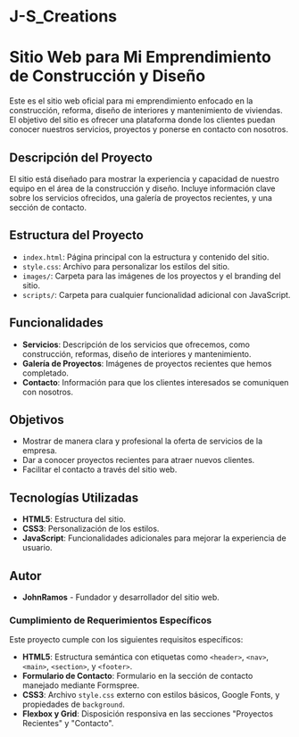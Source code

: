 # J-S_Creations
# Sitio Web para Mi Emprendimiento de Construcción y Diseño

Este es el sitio web oficial para mi emprendimiento enfocado en la construcción, reforma, diseño de interiores y mantenimiento de viviendas. El objetivo del sitio es ofrecer una plataforma donde los clientes puedan conocer nuestros servicios, proyectos y ponerse en contacto con nosotros.

## Descripción del Proyecto

El sitio está diseñado para mostrar la experiencia y capacidad de nuestro equipo en el área de la construcción y diseño. Incluye información clave sobre los servicios ofrecidos, una galería de proyectos recientes, y una sección de contacto.

## Estructura del Proyecto

- `index.html`: Página principal con la estructura y contenido del sitio.
- `style.css`: Archivo para personalizar los estilos del sitio.
- `images/`: Carpeta para las imágenes de los proyectos y el branding del sitio.
- `scripts/`: Carpeta para cualquier funcionalidad adicional con JavaScript.
  
## Funcionalidades

- **Servicios**: Descripción de los servicios que ofrecemos, como construcción, reformas, diseño de interiores y mantenimiento.
- **Galería de Proyectos**: Imágenes de proyectos recientes que hemos completado.
- **Contacto**: Información para que los clientes interesados se comuniquen con nosotros.

## Objetivos

- Mostrar de manera clara y profesional la oferta de servicios de la empresa.
- Dar a conocer proyectos recientes para atraer nuevos clientes.
- Facilitar el contacto a través del sitio web.

## Tecnologías Utilizadas

- **HTML5**: Estructura del sitio.
- **CSS3**: Personalización de los estilos.
- **JavaScript**: Funcionalidades adicionales para mejorar la experiencia de usuario.

## Autor

- **JohnRamos** - Fundador y desarrollador del sitio web.
### Cumplimiento de Requerimientos Específicos

Este proyecto cumple con los siguientes requisitos específicos:

- **HTML5**: Estructura semántica con etiquetas como `<header>`, `<nav>`, `<main>`, `<section>`, y `<footer>`.
- **Formulario de Contacto**: Formulario en la sección de contacto manejado mediante Formspree.
- **CSS3**: Archivo `style.css` externo con estilos básicos, Google Fonts, y propiedades de `background`.
- **Flexbox y Grid**: Disposición responsiva en las secciones "Proyectos Recientes" y "Contacto".

